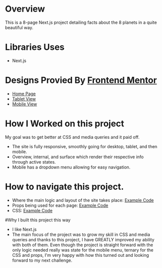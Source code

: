 # Overview
This is a 8-page Next.js project detailing facts about the 8 planets in a quite beautiful way.

# Libraries Uses
* Next.js

# Designs Provied By [Frontend Mentor](https://www.frontendmentor.io/challenges/planets-fact-site-gazqN8w_f)
* [Home Page](https://user-images.githubusercontent.com/32345511/227697877-7fcddeb6-df6c-461c-8b9e-7a955456f768.PNG)
* [Tablet View](https://user-images.githubusercontent.com/32345511/227697891-6dc63ad7-985e-4131-807a-225b83948105.PNG)
* [Mobile View](https://user-images.githubusercontent.com/32345511/227697887-318cb571-a85c-4c8b-948d-701baa4787da.PNG)

# How I Worked on this project
My goal was to get better at CSS and media queries and it paid off.
* The site is fully responsive, smoothly going for desktop, tablet, and then mobile.
* Overview, internal, and surface which render their respective info through active states.
* Mobile has a dropdown menu allowing for easy navigation.

# How to navigate this project.
* Where the main logic and layout of the site takes place: [Example Code](https://github.com/NicolasMcGhee/planet-facts-project/blob/main/components/Planet.js)
* Props being used for each page: [Example Code](https://github.com/NicolasMcGhee/planet-facts-project/blob/main/src/pages/Earth.js)
* CSS: [Example Code](https://github.com/NicolasMcGhee/planet-facts-project/blob/main/src/styles/Planet.module.css)

#Why I built this project this way
* I like Next.js
* The main focus of the project was to grow my skill in CSS and media queries and thanks to this project, I have GREATLY improved my ability with both of them. Even though the project is straight forward with the only logic needed really was state for the mobile menu, ternary for the CSS and props, I'm very happy with how this turned out and looking forward to my next challenge.
